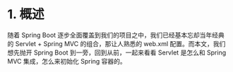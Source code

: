 # 1. 概述

随着 Spring Boot 逐步全面覆盖到我们的项目之中，我们已经基本忘却当年经典的 Servlet + Spring MVC 的组合，那让人熟悉的 web.xml 配置。而本文，我们想先抛开 Spring Boot 到一旁，回到从前，一起来看看 Servlet 是怎么和 Spring MVC 集成，怎么来初始化 Spring 容器的。

